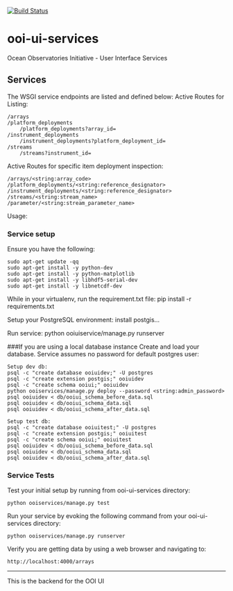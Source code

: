 [![Build Status](https://travis-ci.org/asascience-open/ooi-ui-services.svg?branch=master)](https://travis-ci.org/asascience-open/ooi-ui-services)

ooi-ui-services
===============

Ocean Observatories Initiative - User Interface Services

## Services
The WSGI service endpoints are listed and defined below:
Active Routes for Listing:

    /arrays
    /platform_deployments
        /platform_deployments?array_id=
    /instrument_deployments
        /instrument_deployments?platform_deployment_id=
    /streams
        /streams?instrument_id=

Active Routes for specific item deployment inspection:

    /arrays/<string:array_code>
    /platform_deployments/<string:reference_designator>
    /instrument_deployments/<string:reference_designator>
    /streams/<string:stream_name>
    /parameter/<string:stream_parameter_name>
    
Usage:
### Service setup
Ensure you have the following:

    sudo apt-get update -qq
    sudo apt-get install -y python-dev
    sudo apt-get install -y python-matplotlib
    sudo apt-get install -y libhdf5-serial-dev
    sudo apt-get install -y libnetcdf-dev
      
While in your virtualenv, run the requirement.txt file:
    pip install -r requirements.txt

Setup your PostgreSQL environment:
    install postgis...
    
Run service:
    python ooiuiservice/manage.py runserver

###If you are using a local database instance
Create and load your database.  Service assumes no password for default postgres user:

    Setup dev db:
    psql -c "create database ooiuidev;" -U postgres
    psql -c "create extension postgis;" ooiuidev
    psql -c "create schema ooiui;" ooiuidev
    python ooiservices/manage.py deploy --password <string:admin_password>
    psql ooiuidev < db/ooiui_schema_before_data.sql
    psql ooiuidev < db/ooiui_schema_data.sql
    psql ooiuidev < db/ooiui_schema_after_data.sql
    
    Setup test db:
    psql -c "create database ooiuitest;" -U postgres
    psql -c "create extension postgis;" ooiuitest
    psql -c "create schema ooiui;" ooiuitest
    psql ooiuidev < db/ooiui_schema_before_data.sql
    psql ooiuidev < db/ooiui_schema_data.sql
    psql ooiuidev < db/ooiui_schema_after_data.sql

### Service Tests
Test your initial setup by running from ooi-ui-services directory:
  
    python ooiservices/manage.py test
    
Run your service by evoking the following command from your ooi-ui-services directory:
  
    python ooiservices/manage.py runserver

Verify you are getting data by using a web browser and navigating to:

    http://localhost:4000/arrays

----

This is the backend for the OOI UI
